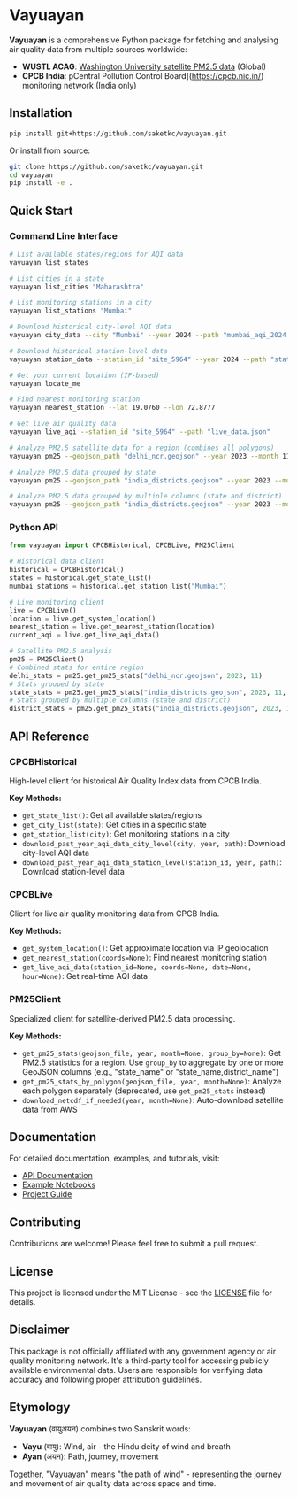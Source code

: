 # Vayuayan

**Vayuayan** is a comprehensive Python package for fetching and analysing air quality data from multiple sources worldwide:

- **WUSTL ACAG**: [Washington University satellite PM2.5 data](https://sites.wustl.edu/acag/datasets/surface-pm2-5/) (Global)
- **CPCB India**: pCentral Pollution Control Board](https://cpcb.nic.in/) monitoring network (India only)

## Installation

```bash
pip install git+https://github.com/saketkc/vayuayan.git
```

Or install from source:

```bash
git clone https://github.com/saketkc/vayuayan.git
cd vayuayan
pip install -e .
```

## Quick Start

### Command Line Interface

```bash
# List available states/regions for AQI data
vayuayan list_states

# List cities in a state
vayuayan list_cities "Maharashtra"

# List monitoring stations in a city
vayuayan list_stations "Mumbai"

# Download historical city-level AQI data
vayuayan city_data --city "Mumbai" --year 2024 --path "mumbai_aqi_2024.csv"

# Download historical station-level data
vayuayan station_data --station_id "site_5964" --year 2024 --path "station_data_2024.csv"

# Get your current location (IP-based)
vayuayan locate_me

# Find nearest monitoring station
vayuayan nearest_station --lat 19.0760 --lon 72.8777

# Get live air quality data
vayuayan live_aqi --station_id "site_5964" --path "live_data.json"

# Analyze PM2.5 satellite data for a region (combines all polygons)
vayuayan pm25 --geojson_path "delhi_ncr.geojson" --year 2023 --month 11

# Analyze PM2.5 data grouped by state
vayuayan pm25 --geojson_path "india_districts.geojson" --year 2023 --month 11 --group_by state_name

# Analyze PM2.5 data grouped by multiple columns (state and district)
vayuayan pm25 --geojson_path "india_districts.geojson" --year 2023 --month 11 --group_by state_name,district_name
```

### Python API

```python
from vayuayan import CPCBHistorical, CPCBLive, PM25Client

# Historical data client
historical = CPCBHistorical()
states = historical.get_state_list()
mumbai_stations = historical.get_station_list("Mumbai")

# Live monitoring client
live = CPCBLive()
location = live.get_system_location()
nearest_station = live.get_nearest_station(location)
current_aqi = live.get_live_aqi_data()

# Satellite PM2.5 analysis
pm25 = PM25Client()
# Combined stats for entire region
delhi_stats = pm25.get_pm25_stats("delhi_ncr.geojson", 2023, 11)
# Stats grouped by state
state_stats = pm25.get_pm25_stats("india_districts.geojson", 2023, 11, group_by="state_name")
# Stats grouped by multiple columns (state and district)
district_stats = pm25.get_pm25_stats("india_districts.geojson", 2023, 11, group_by="state_name,district_name")
```

## API Reference

### CPCBHistorical
High-level client for historical Air Quality Index data from CPCB India.

**Key Methods:**
- `get_state_list()`: Get all available states/regions
- `get_city_list(state)`: Get cities in a specific state
- `get_station_list(city)`: Get monitoring stations in a city
- `download_past_year_aqi_data_city_level(city, year, path)`: Download city-level AQI data
- `download_past_year_aqi_data_station_level(station_id, year, path)`: Download station-level data

### CPCBLive
Client for live air quality monitoring data from CPCB India.

**Key Methods:**
- `get_system_location()`: Get approximate location via IP geolocation
- `get_nearest_station(coords=None)`: Find nearest monitoring station
- `get_live_aqi_data(station_id=None, coords=None, date=None, hour=None)`: Get real-time AQI data

### PM25Client
Specialized client for satellite-derived PM2.5 data processing.

**Key Methods:**
- `get_pm25_stats(geojson_file, year, month=None, group_by=None)`: Get PM2.5 statistics for a region. Use `group_by` to aggregate by one or more GeoJSON columns (e.g., "state_name" or "state_name,district_name")
- `get_pm25_stats_by_polygon(geojson_file, year, month=None)`: Analyze each polygon separately (deprecated, use `get_pm25_stats` instead)
- `download_netcdf_if_needed(year, month=None)`: Auto-download satellite data from AWS


## Documentation

For detailed documentation, examples, and tutorials, visit:
- [API Documentation](https://vayuayan.readthedocs.io/)
- [Example Notebooks](./notebooks/)
- [Project Guide](./CLAUDE.md)

## Contributing

Contributions are welcome! Please feel free to submit a pull request.

## License

This project is licensed under the MIT License - see the [LICENSE](LICENSE) file for details.

## Disclaimer

This package is not officially affiliated with any government agency or air quality monitoring network. It's a third-party tool for accessing publicly available environmental data. Users are responsible for verifying data accuracy and following proper attribution guidelines.

## Etymology

**Vayuayan** (वायुअयन) combines two Sanskrit words:
- **Vayu** (वायु): Wind, air - the Hindu deity of wind and breath
- **Ayan** (अयन): Path, journey, movement

Together, "Vayuayan" means "the path of wind" - representing the journey and movement of air quality data across space and time.
